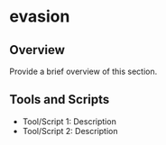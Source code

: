 # evasion
## Overview
Provide a brief overview of this section.

## Tools and Scripts
- Tool/Script 1: Description
- Tool/Script 2: Description
